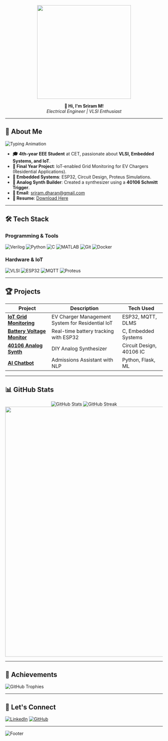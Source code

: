 <div align="center">
  <img src="https://jumpshare.com/s/TbzWMT4WqeHls0GsNLFw" width="300">
  
  **👋 Hi, I'm Sriram M!**  
  *Electrical Engineer | VLSI Enthusiast*
</div>

---

## 🚀 About Me

![Typing Animation](https://readme-typing-svg.herokuapp.com?font=Fira+Code&size=20&pause=1000&color=00FF00&width=435&lines=Building+the+future+with+circuits+and+code!)

- **🎓 4th-year EEE Student** at CET, passionate about **VLSI, Embedded Systems, and IoT**.
- **🔬 Final Year Project**: IoT-enabled Grid Monitoring for EV Chargers (Residential Applications).
- **🤖 Embedded Systems**: ESP32, Circuit Design, Proteus Simulations.
- **🎵 Analog Synth Builder**: Created a synthesizer using a **40106 Schmitt Trigger**.
- **📧 Email**: [sriram.dharan@gmail.com](mailto:sriram.dharan@gmail.com)
- **📄 Resume**: [Download Here](https://drive.google.com/file/d/1vJ_JZnzI9MFXrioLM0ZXNif-twMXLz2m/view?usp=sharing)

---

## 🛠️ Tech Stack

### **Programming & Tools**
![Verilog](https://img.shields.io/badge/Verilog-5D87BF?style=for-the-badge&logo=v&logoColor=white)
![Python](https://img.shields.io/badge/Python-3776AB?style=for-the-badge&logo=python&logoColor=white)
![C](https://img.shields.io/badge/C-00599C?style=for-the-badge&logo=c&logoColor=white)
![MATLAB](https://img.shields.io/badge/MATLAB-orange?style=for-the-badge&logo=mathworks)
![Git](https://img.shields.io/badge/Git-F05032?style=for-the-badge&logo=git&logoColor=white)
![Docker](https://img.shields.io/badge/Docker-2496ED?style=for-the-badge&logo=docker&logoColor=white)

### **Hardware & IoT**
![VLSI](https://img.shields.io/badge/VLSI-Design-blueviolet?style=for-the-badge)
![ESP32](https://img.shields.io/badge/ESP32-000000?style=for-the-badge&logo=espressif)
![MQTT](https://img.shields.io/badge/MQTT-660066?style=for-the-badge&logo=mosquitto)
![Proteus](https://img.shields.io/badge/Proteus-Simulation-green?style=for-the-badge)

---

## 🏆 Projects

| Project | Description | Tech Used |
|---------|-------------|-----------|
| **[IoT Grid Monitoring](https://github.com/rayzar06/Grid-Monitoring-System)** | EV Charger Management System for Residential IoT | ESP32, MQTT, DLMS |
| **[Battery Voltage Monitor](https://github.com/rayzar06/Battery-Voltage-Monitoring)** | Real-time battery tracking with ESP32 | C, Embedded Systems |
| **[40106 Analog Synth](https://github.com/rayzar06/40106-Synth)** | DIY Analog Synthesizer | Circuit Design, 40106 IC |
| **[AI Chatbot](https://github.com/rayzar06/AI-Chatbot)** | Admissions Assistant with NLP | Python, Flask, ML |

---

## 📊 GitHub Stats

<div align="center">
  <img src="https://github-readme-stats.vercel.app/api?username=rayzar06&show_icons=true&theme=radical" alt="GitHub Stats">
  <img src="https://streak-stats.demolab.com?user=rayzar06&theme=radical" alt="GitHub Streak">
  <img src="https://github-readme-activity-graph.vercel.app/graph?username=rayzar06&theme=react-dark" width="800">
</div>

---

## 🏅 Achievements

![GitHub Trophies](https://github-profile-trophy.vercel.app/?username=rayzar06&theme=radical&row=2&column=4)

---

## 🤝 Let's Connect

[![LinkedIn](https://img.shields.io/badge/LinkedIn-0077B5?style=for-the-badge&logo=linkedin&logoColor=white)](https://www.linkedin.com/in/srirammuralidharan02/)
[![GitHub](https://img.shields.io/badge/GitHub-100000?style=for-the-badge&logo=github&logoColor=white)](https://github.com/rayzar06)

---

![Footer](https://readme-typing-svg.herokuapp.com?font=Fira+Code&size=14&pause=1000&color=00FF00&width=435&lines=Thanks+for+visiting!;Let's+innovate+together!🚀)

